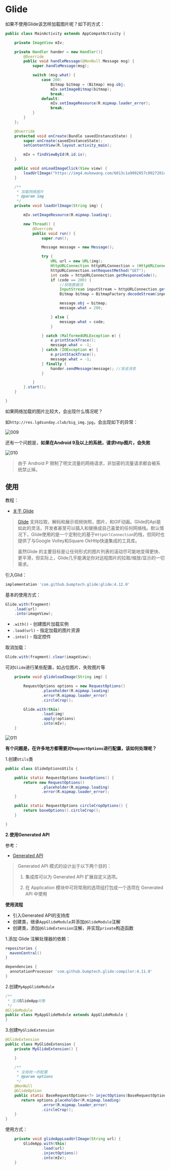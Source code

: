 # Glide

如果不使用Glide该怎样加载图片呢？如下的方式：

```java
public class MainActivity extends AppCompatActivity {

    private ImageView mIv;

    private Handler hander = new Handler(){
        @Override
        public void handleMessage(@NonNull Message msg) {
            super.handleMessage(msg);

            switch (msg.what) {
                case 200:
                    Bitmap bitmap = (Bitmap) msg.obj;
                    mIv.setImageBitmap(bitmap);
                    break;
                default:
                    mIv.setImageResource(R.mipmap.loader_error);
                    break;
            }
        }
    };

    @Override
    protected void onCreate(Bundle savedInstanceState) {
        super.onCreate(savedInstanceState);
        setContentView(R.layout.activity_main);

        mIv = findViewById(R.id.iv);
    }

    public void onLoadImageClick(View view) {
        loadUrlImage("https://img4.mukewang.com/6013c1a9092857c002720144.png");
    }

    /**
     * 加载网络图片
     * @param img
     */
    private void loadUrlImage(String img) {

        mIv.setImageResource(R.mipmap.loading);

        new Thread() {
            @Override
            public void run() {
                super.run();

                Message message = new Message();

                try {
                    URL url = new URL(img);
                    HttpURLConnection httpURLConnection = (HttpURLConnection) url.openConnection();
                    httpURLConnection.setRequestMethod("GET");
                    int code = httpURLConnection.getResponseCode();
                    if (code == 200) {
                        //获取数据流
                        InputStream inputStream = httpURLConnection.getInputStream();
                        Bitmap bitmap = BitmapFactory.decodeStream(inputStream);

                        message.obj = bitmap;
                        message.what = 200;

                    } else {
                        message.what = code;
                    }

                } catch (MalformedURLException e) {
                    e.printStackTrace();
                    message.what = -1;
                } catch (IOException e) {
                    e.printStackTrace();
                    message.what = -1;
                } finally {
                    hander.sendMessage(message); //发送消息
                }

            }
        }.start();
    }

}
```

如果网络加载的图片比较大，会出现什么情况呢？

如`http://res.lgdsunday.club/big_img.jpg`，会出现如下的异常：

![009](https://github.com/winfredzen/Android-Basic/blob/master/OpenSource/images/009.png)

还有一个问题是，**如果在Android 9及以上的系统，请求http图片，会失败**

![010](https://github.com/winfredzen/Android-Basic/blob/master/OpenSource/images/010.png)

> 由于 Android P 限制了明文流量的网络请求，非加密的流量请求都会被系统禁止掉。



## 使用

教程：

+ [关于 Glide](https://muyangmin.github.io/glide-docs-cn/)

> [Glide](https://github.com/bumptech/glide) 支持拉取，解码和展示视频快照，图片，和GIF动画。Glide的Api是如此的灵活，开发者甚至可以插入和替换成自己喜爱的任何网络栈。默认情况下，Glide使用的是一个定制化的基于`HttpUrlConnection`的栈，但同时也提供了与Google Volley和Square OkHttp快速集成的工具库。
>
> 虽然Glide 的主要目标是让任何形式的图片列表的滚动尽可能地变得更快、更平滑，但实际上，Glide几乎能满足你对远程图片的拉取/缩放/显示的一切需求。

引入Glid：

```groovy
implementation 'com.github.bumptech.glide:glide:4.12.0'
```

基本的使用方式：

```java
Glide.with(fragment)
    .load(url)
    .into(imageView);
```

+ `.with()` - 创建图片加载实例
+ `.load(url)` - 指定加载的图片资源
+ `.into()` - 指定控件

取消加载：

```java
Glide.with(fragment).clear(imageView);
```



可对`Glide`进行某些配置，如占位图片、失败图片等

```java
    private void glideloadImage(String img) {

        RequestOptions options = new RequestOptions()
                .placeholder(R.mipmap.loading)
                .error(R.mipmap.loader_error)
                .circleCrop();

        Glide.with(this)
                .load(img)
                .apply(options)
                .into(mIv);
    }
```

![011](https://github.com/winfredzen/Android-Basic/blob/master/OpenSource/images/011.png)



**有个问题是，在许多地方都需要对`RequestOptions`进行配置，该如何处理呢？**

1.创建`Utils`类

```java
public class GlideOptionsUtils {

    public static RequestOptions baseOptions() {
        return new RequestOptions()
                .placeholder(R.mipmap.loading)
                .error(R.mipmap.loader_error);
    }

    public static RequestOptions circleCropOptions() {
        return baseOptions().circleCrop();
    }

}
```



**2.使用Generated API** 

参考：

+ [Generated API](https://muyangmin.github.io/glide-docs-cn/doc/generatedapi.html)



> Generated API 模式的设计出于以下两个目的：
>
> 1. 集成库可以为 Generated API 扩展自定义选项。
>
> 2. 在 Application 模块中可将常用的选项组打包成一个选项在 Generated API 中使用



**使用流程**

+ 引入Generated API的支持库
+ 创建类，继承`AppGlideModule`并添加`@GlideModule`注解
+ 创建类，添加`@GlideExtension`注解，并实现`private`构造函数



1.添加 Glide 注解处理器的依赖：

```groovy
repositories {
  mavenCentral()
}

dependencies {
  annotationProcessor 'com.github.bumptech.glide:compiler:4.11.0'
}
```

2.创建`MyAppGlideModule`

```java
/**
 * 生成GlideApp对象
 */
@GlideModule
public class MyAppGlideModule extends AppGlideModule {
}
```

3.创建`MyGlideExtension`

```java
@GlideExtension
public class MyGlideExtension {
    private MyGlideExtension() {

    }

    /**
     * 全局统一的配置
     * @param options
     */
    @NonNull
    @GlideOption
    public static BaseRequestOptions<?> injectOptions(BaseRequestOptions<?> options) {
       return options.placeholder(R.mipmap.loading)
                .error(R.mipmap.loader_error)
                .circleCrop();
    }
}
```

使用方式：

```java
    private void glideAppLoadUrlImage(String url) {
        GlideApp.with(this)
                .load(url)
                .injectOptions()
                .into(mIv);
    }
```










































